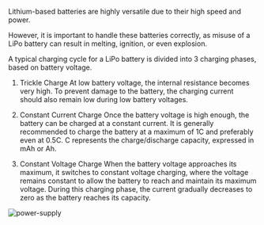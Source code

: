 Lithium-based batteries are highly versatile due to their high speed and power.

However, it is important to handle these batteries correctly, as misuse of a LiPo battery can result in melting, ignition, or even explosion.

A typical charging cycle for a LiPo battery is divided into 3 charging phases, based on battery voltage.

1. Trickle Charge
At low battery voltage, the internal resistance becomes very high. To prevent damage to the battery, the charging current should also remain low during low battery voltages.

2. Constant Current Charge
Once the battery voltage is high enough, the battery can be charged at a constant current. It is generally recommended to charge the battery at a maximum of 1C and preferably even at 0.5C. C represents the charge/discharge capacity, expressed in mAh or Ah.

3. Constant Voltage Charge
When the battery voltage approaches its maximum, it switches to constant voltage charging, where the voltage remains constant to allow the battery to reach and maintain its maximum voltage. During this charging phase, the current gradually decreases to zero as the battery reaches its capacity.

![power-supply](LiPo-battery/optimalLiPoCharging.png 'Figure 1: Realistic charging profile of a 3.7V Li-Po battery')
